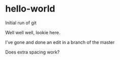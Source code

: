 # hello-world
Initial run of git 

Well well well, lookie here.

I've gone and done an edit in a branch of the master





Does extra spacing work?
